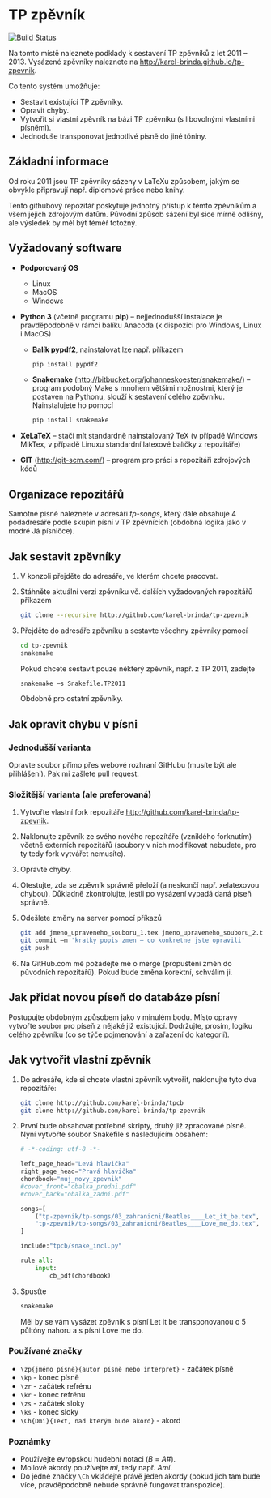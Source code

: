 # TP zpěvník
[![Build Status](https://travis-ci.org/karel-brinda/tp-zpevnik.svg?branch=master)](https://travis-ci.org/karel-brinda/tp-zpevnik)

Na tomto místě naleznete podklady k sestavení TP zpěvníků z let 2011 – 2013. Vysázené zpěvníky naleznete na http://karel-brinda.github.io/tp-zpevnik.

Co tento systém umožňuje:
*	Sestavit existující TP zpěvníky.
*	Opravit chyby.
*	Vytvořit si vlastní zpěvník na bázi TP zpěvníku (s libovolnými vlastními písněmi).
*	Jednoduše transponovat jednotlivé písně do jiné tóniny.

## Základní informace

Od roku 2011 jsou TP zpěvníky sázeny v LaTeXu způsobem, jakým se obvykle připravují např. diplomové práce nebo knihy.

Tento githubový repozitář poskytuje jednotný přístup k těmto zpěvníkům a všem jejich zdrojovým datům. Původní způsob sázení byl sice mírně odlišný, ale výsledek by měl být téměř totožný.

## Vyžadovaný software

* **Podporovaný OS**
	* Linux
	* MacOS
	* Windows
* **Python 3** (včetně programu **pip**) – nejjednodušší instalace je pravděpodobně v rámci balíku Anacoda (k dispozici pro Windows, Linux i MacOS)
	* **Balík pypdf2**, nainstalovat lze např. příkazem

		```bash
		pip install pypdf2
		```

	* **Snakemake** (http://bitbucket.org/johanneskoester/snakemake/) – program podobný Make s mnohem většími možnostmi, který je postaven na Pythonu, slouží k sestavení celého zpěvníku. Nainstalujete ho pomocí

		```bash
		pip install snakemake
		```

*	**XeLaTeX** – stačí mít standardně nainstalovaný TeX (v případě Windows MikTex, v případě Linuxu standardní latexové balíčky z repozitáře)
*	**GIT** (http://git-scm.com/) – program pro práci s repozitáři zdrojových kódů

## Organizace repozitářů

Samotné písně naleznete v adresáři *tp-songs*, který dále obsahuje 4 podadresáře podle skupin písní v TP zpěvnících (obdobná logika jako v modré Já písničce).

## Jak sestavit zpěvníky

1.	V konzoli přejděte do adresáře, ve kterém chcete pracovat.
2.	Stáhněte aktuální verzi zpěvníku vč. dalších vyžadovaných repozitářů příkazem
	```bash
	git clone --recursive http://github.com/karel-brinda/tp-zpevnik
	```
	
3.	Přejděte do adresáře zpěvníku a sestavte všechny zpěvníky pomocí
	```bash
	cd tp-zpevnik
	snakemake
	```

	Pokud chcete sestavit pouze některý zpěvník, např. z TP 2011, zadejte
	```bash
	snakemake –s Snakefile.TP2011
	```

	Obdobně pro ostatní zpěvníky.

## Jak opravit chybu v písni

### Jednodušší varianta

Opravte soubor přímo přes webové rozhraní GitHubu (musíte být ale přihlášeni). Pak mi zašlete pull request.

### Složitější varianta (ale preferovaná)

1.	Vytvořte vlastní fork repozitáře http://github.com/karel-brinda/tp-zpevnik.
2.	Naklonujte zpěvník ze svého nového repozítáře (vzniklého forknutím) včetně externích repozitářů (soubory v nich modifikovat nebudete, pro ty tedy fork vytvářet nemusíte).
3.	Opravte chyby.
4.	Otestujte, zda se zpěvník správně přeloží (a neskončí např. xelatexovou chybou). Důkladně zkontrolujte, jestli po vysázení vypadá daná píseň správně.
5.	Odešlete změny na server pomocí příkazů
	```bash
	git add jmeno_upraveneho_souboru_1.tex jmeno_upraveneho_souboru_2.tex
	git commit –m 'kratky popis zmen – co konkretne jste opravili'
	git push
	```

6.	Na GitHub.com mě požádejte mě o merge (propuštění změn do původních repozitářů). Pokud bude změna korektní, schválím ji.

## Jak přidat novou píseň do databáze písní

Postupujte obdobným způsobem jako v minulém bodu. Místo opravy vytvořte soubor pro píseň z nějaké již existující.
Dodržujte, prosím, logiku celého zpěvníku (co se týče pojmenování a zařazení do kategorií).

## Jak vytvořit vlastní zpěvník

1.	Do adresáře, kde si chcete vlastní zpěvník vytvořit, naklonujte tyto dva repozitáře:
	```bash
	git clone http://github.com/karel-brinda/tpcb
	git clone http://github.com/karel-brinda/tp-zpevnik
	```

2.	První bude obsahovat potřebné skripty, druhý již zpracované písně. Nyní vytvořte soubor Snakefile s následujícím obsahem:
	```python
	# -*-coding: utf-8 -*-
	
	left_page_head="Levá hlavička"
	right_page_head="Pravá hlavička"
	chordbook="muj_novy_zpevnik"
	#cover_front="obalka_predni.pdf"
	#cover_back="obalka_zadni.pdf"
	
	songs=[
		("tp-zpevnik/tp-songs/03_zahranicni/Beatles____Let_it_be.tex", 5), # 5 = transpozice o 5 půltónů nahoru
		"tp-zpevnik/tp-songs/03_zahranicni/Beatles____Love_me_do.tex",
	]

	include:"tpcb/snake_incl.py"

	rule all:
		input:
			cb_pdf(chordbook)
	```	
	
3.	Spusťte
	```bash
	snakemake
	```

	Měl by se vám vysázet zpěvník s písní Let it be transponovanou o 5 půltóny nahoru a s písní Love me do.

### Používané značky

* ```\zp{jméno písně}{autor písně nebo interpret}``` - začátek písně
* ```\kp``` - konec písně
* ```\zr``` - začátek refrénu
* ```\kr``` - konec refrénu
* ```\zs``` - začátek sloky
* ```\ks``` - konec sloky
* ```\Ch{Dmi}{Text, nad kterým bude akord}``` - akord

### Poznámky

* Používejte evropskou hudební notaci (*B* = *A#*).
* Mollové akordy používejte *mi*, tedy např. *Ami*.
* Do jedné značky ```\Ch``` vkládejte právě jeden akordy (pokud jich tam bude více, pravděpodobně nebude správně fungovat transpozice).
